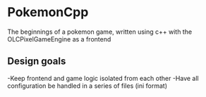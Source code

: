 # PokemonCpp
The beginnings of a pokemon game, written using c++ with the OLCPixelGameEngine as a frontend
## Design goals
-Keep frontend and game logic isolated from each other
-Have all configuration be handled in a series of files (ini format)
